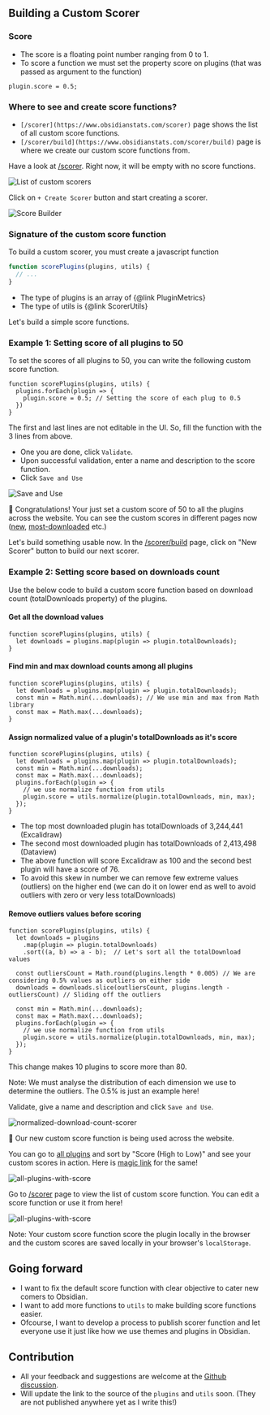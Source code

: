 ## Building a Custom Scorer

### Score

- The score is a floating point number ranging from 0 to 1.
- To score a function we must set the property score on plugins (that was passed as argument to the function)
```
plugin.score = 0.5;
```

### Where to see and create score functions?

- `[/scorer](https://www.obsidianstats.com/scorer)` page shows the list of all custom score functions.
- `[/scorer/build](https://www.obsidianstats.com/scorer/build)` page is where we create our custom score functions from.

Have a look at [/scorer](https://www.obsidianstats.com/scorer). Right now, it will be empty with no score functions.

![List of custom scorers](/images/scorer/scorer-list.png)

Click on `+ Create Scorer` button and start creating a scorer.

![Score Builder](/images/scorer/empty-builder.png)

### Signature of the custom score function
To build a custom scorer, you must create a javascript function 

```js
function scorePlugins(plugins, utils) {
  // ...
}
```

- The type of plugins is an array of {@link PluginMetrics}
- The type of utils is {@link ScorerUtils}

Let's build a simple score functions.

### Example 1: Setting score of all plugins to 50 

To set the scores of all plugins to 50, you can write the following custom score function.

```
function scorePlugins(plugins, utils) {
  plugins.forEach(plugin => {
    plugin.score = 0.5; // Setting the score of each plug to 0.5
  })
}
```

The first and last lines are not editable in the UI. So, fill the function with the 3 lines from above.

- One you are done, click `Validate`.
- Upon successful validation, enter a name and description to the score function.
- Click `Save and Use`

![Save and Use](/images/scorer/save-and-use.png)

🎉 Congratulations! Your just set a custom score of 50 to all the plugins across the website. You can see the custom scores in different pages now ([new](https://www.obsidianstats.com/new), [most-downloaded](https://www.obsidianstats.com/most-downloaded) etc.)

Let's build something usable now. In the [/scorer/build](https://www.obsidianstats.com/scorer/build) page, click on "New Scorer" button to build our next scorer.

### Example 2: Setting score based on downloads count

Use the below code to build a custom score function based on download count (totalDownloads property) of the plugins. 

#### Get all the download values
```
function scorePlugins(plugins, utils) {
  let downloads = plugins.map(plugin => plugin.totalDownloads);
}
```

#### Find min and max download counts among all plugins
```
function scorePlugins(plugins, utils) {
  let downloads = plugins.map(plugin => plugin.totalDownloads);
  const min = Math.min(...downloads); // We use min and max from Math library
  const max = Math.max(...downloads);
}
```

#### Assign normalized value of a plugin's totalDownloads as it's score
```
function scorePlugins(plugins, utils) {
  let downloads = plugins.map(plugin => plugin.totalDownloads);
  const min = Math.min(...downloads);
  const max = Math.max(...downloads);
  plugins.forEach(plugin => {
    // we use normalize function from utils
    plugin.score = utils.normalize(plugin.totalDownloads, min, max);
  });
}
```

- The top most downloaded plugin has totalDownloads of 3,244,441 (Excalidraw)
- The second most downloaded plugin has totalDownloads of 2,413,498 (Dataview)
- The above function will score Excalidraw as 100 and the second best plugin will have a score of 76.
- To avoid this skew in number we can remove few extreme values (outliers) on the higher end (we can do it on lower end as well to avoid outliers with zero or very less totalDownloads)

#### Remove outliers values before scoring 
```
function scorePlugins(plugins, utils) {
  let downloads = plugins
    .map(plugin => plugin.totalDownloads)
    .sort((a, b) => a - b);  // Let's sort all the totalDownload values
  
  const outliersCount = Math.round(plugins.length * 0.005) // We are considering 0.5% values as outliers on either side
  downloads = downloads.slice(outliersCount, plugins.length - outliersCount) // Sliding off the outliers
  
  const min = Math.min(...downloads);
  const max = Math.max(...downloads);
  plugins.forEach(plugin => {
    // we use normalize function from utils
    plugin.score = utils.normalize(plugin.totalDownloads, min, max);
  });
}
```

This change makes 10 plugins to score more than 80. 

Note: We must analyse the distribution of each dimension we use to determine the outliers. The 0.5% is just an example here!

Validate, give a name and description and click `Save and Use`. 

![normalized-download-count-scorer](/images/scorer/normalized-download-count-scorer.png)


🚀 Our new custom score function is being used across the website.

You can go to [all plugins](https://www.obsidianstats.com/plugins) and sort by "Score (High to Low)" and see your custom scores in action.
Here is [magic link](https://www.obsidianstats.com/plugins?sortby=score_desc) for the same! 

![all-plugins-with-score](/images/scorer/all-plugins-with-score.png)

Go to [/scorer](https://www.obsidianstats.com/scorer) page to view the list of custom score function. You can edit a score function or use it from here!

![all-plugins-with-score](/images/scorer/scorer-list-with-scorers.png)


Note: Your custom score function score the plugin locally in the browser and the custom scores are saved locally in your browser's `localStorage`.


## Going forward

- I want to fix the default score function with clear objective to cater new comers to Obsidian.
- I want to add more functions to `utils` to make building score functions easier. 
- Ofcourse, I want to develop a process to publish scorer function and let everyone use it just like how we use themes and plugins in Obsidian.

## Contribution 

- All your feedback and suggestions are welcome at the [Github discussion](https://github.com/ganesshkumar/obsidian-plugins-stats-ui/discussions/52).
- Will update the link to the source of the `plugins` and `utils` soon. (They are not published anywhere yet as I write this!)